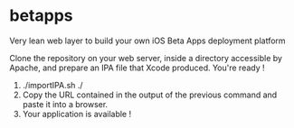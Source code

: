 # betapps
Very lean web layer to build your own iOS Beta Apps deployment platform

Clone the repository on your web server, inside a directory accessible by Apache, and prepare an IPA file that Xcode produced. You're ready !

1) ./importIPA.sh <IPAFilePath> ./
2) Copy the URL contained in the output of the previous command and paste it into a browser.
3) Your application is available !
